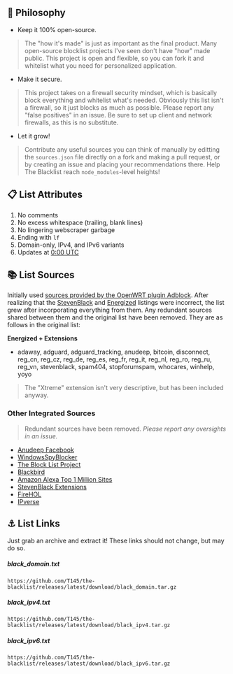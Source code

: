 
## 🧠 Philosophy

- Keep it 100% open-source.
> The "how it's made" is just as important as the final product. Many open-source blocklist projects I've seen don't have "how" made public.
> This project is open and flexible, so you can fork it and whitelist what you need for personalized application.
- Make it secure.
> This project takes on a firewall security mindset, which is basically block everything and whitelist what's needed.
> Obviously this list isn't a firewall, so it just blocks as much as possible.
> Please report any "false positives" in an issue.
> Be sure to set up client and network firewalls, as this is no substitute.
- Let it grow!
> Contribute any useful sources you can think of manually by editting the `sources.json` file directly on a fork and making a pull request,
> or by creating an issue and placing your recommendations there. Help The Blacklist reach `node_modules`-level heights!

## 📋 List Attributes

1. No comments
2. No excess whitespace (trailing, blank lines)
3. No lingering webscraper garbage
4. Ending with `lf`
5. Domain-only, IPv4, and IPv6 variants
6. Updates at [0:00 UTC](https://www.timeanddate.com/time/zone/timezone/utc)

## 📚 List Sources

Initially used [sources provided by the OpenWRT plugin Adblock](https://github.com/openwrt/packages/blob/master/net/adblock/files/adblock.sources).
After realizing that the [StevenBlack](https://github.com/StevenBlack/hosts#sources-of-hosts-data-unified-in-this-variant)
and [Energized](https://github.com/EnergizedProtection/block#package-sources) listings were incorrect, the list grew after incorporating everything from them.
Any redundant sources shared between them and the original list have been removed. They are as follows in the original list:

**Energized + Extensions**
- adaway, adguard, adguard_tracking, anudeep, bitcoin, disconnect, reg_cn, reg_cz, reg_de, reg_es, reg_fr, reg_it, reg_nl, reg_ro, reg_ru, reg_vn, stevenblack, spam404, stopforumspam, whocares, winhelp, yoyo

> The "Xtreme" extension isn't very descriptive, but has been included anyway.

### Other Integrated Sources

> Redundant sources have been removed. _Please report any oversights in an issue._

- [Anudeep Facebook](https://raw.githubusercontent.com/anudeepND/blacklist/master/facebook.txt)
- [WindowsSpyBlocker](https://github.com/crazy-max/WindowsSpyBlocker/tree/master/data/hosts)
- [The Block List Project](https://blocklistproject.github.io/Lists/)
- [Blackbird](https://getblackbird.net/blacklist/hosts/)
- [Amazon Alexa Top 1 Million Sites](https://github.com/T145/the-blacklist/blob/master/sources.json#L5)
- [StevenBlack Extensions](https://github.com/StevenBlack/hosts/tree/master/extensions)
- [FireHOL](https://github.com/firehol/blocklist-ipsets)
- [IPverse](http://ipverse.net/)

## ⚓ List Links

Just grab an archive and extract it!
These links should not change, but may do so.

##### black_domain.txt
```
https://github.com/T145/the-blacklist/releases/latest/download/black_domain.tar.gz
```

##### black_ipv4.txt
```
https://github.com/T145/the-blacklist/releases/latest/download/black_ipv4.tar.gz
```

##### black_ipv6.txt
```
https://github.com/T145/the-blacklist/releases/latest/download/black_ipv6.tar.gz
```
